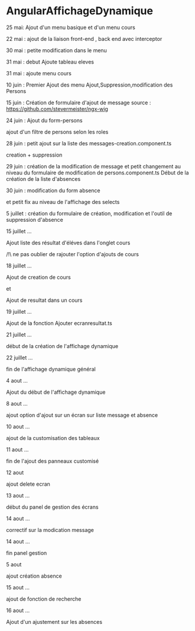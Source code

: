 # AngularAffichageDynamique




25 mai: Ajout d'un menu basique et d'un menu cours

22 mai : ajout de la liaison front-end , back end avec interceptor

30 mai : petite modification dans le menu

31 mai : debut Ajoute tableau eleves

31 mai : ajoute menu cours

10 juin :  Premier Ajout des menu Ajout,Suppression,modification des Persons

15 juin : Création de formulaire d'ajout de message
source : https://github.com/stevermeister/ngx-wig

24 juin : Ajout du form-persons

ajout d'un filtre de persons selon les roles

28 juin : petit ajout sur la liste des messages-creation.component.ts

creation + suppression

29 juin : création de la modification de message et petit changement au niveau du formulaire de modification de persons.component.ts
Début de la création de la liste d'absences

30 juin : modification du form absence

et petit fix au niveau de l'affichage des selects

5 juillet : création du formulaire de création, modification et l'outil de suppression d'absence

15 juillet …

Ajout liste des résultat d'éléves dans l'onglet cours

/!\ ne pas oublier de rajouter l'option d'ajouts de cours

18 juillet …

Ajout de creation de cours

et

Ajout de resultat dans un cours

19 juillet …

Ajout de la fonction Ajouter ecranresultat.ts

21 juillet …

début de la création de l'affichage dynamique

22 juillet …

fin de l'affichage dynamique général

4 aout …

Ajout du début de l'affichage dynamique

8 aout …

ajout option d'ajout sur un écran sur liste message et absence

10 aout …

ajout de la customisation des tableaux

11 aout …

fin de l'ajout des panneaux customisé

12 aout

ajout delete ecran

13 aout …

début du panel de gestion des écrans

14 aout …

correctif sur la modication message

 
14 aout …

fin panel gestion

5 aout 

ajout création absence


15 aout …

ajout de fonction de recherche

16 aout …

Ajout d'un ajustement sur les absences

